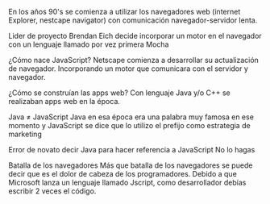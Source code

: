 En los años 90's se comienza a utilizar los navegadores web (internet Explorer, nestcape navigator) con comunicación navegador-servidor lenta.

Lider de proyecto Brendan Eich decide incorporar un motor en el navegador con un lenguaje llamado por vez primera Mocha

¿Cómo nace JavaScript?
Netscape comienza a desarrollar su actualización de navegador. Incorporando un motor que comunicara con el servidor y navegador.

¿Cómo se construían las apps web? Con lenguaje Java y/o C++ se realizaban apps web en la época.

Java ≠ JavaScript
Java en esa época era una palabra muy famosa en ese momento y JavaScript se dice que lo utilizo el prefijo como estrategia de marketing

Error de novato decir Java para hacer referencia a JavaScript No lo hagas

Batalla de los navegadores
Más que batalla de los navegadores se puede decir que es el dolor de cabeza de los programadores. Debido a que Microsoft lanza un lenguaje llamado Jscript, como desarrollador debías escribir 2 veces el código.